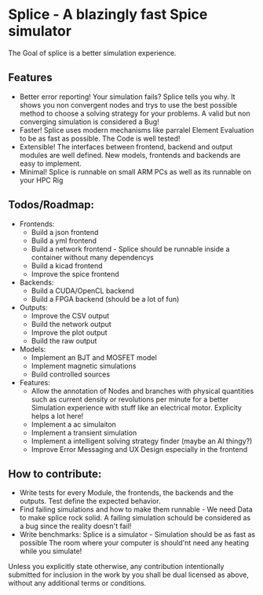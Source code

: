 # Splice - A blazingly fast Spice simulator

The Goal of splice is a better simulation experience.

## Features
  - Better error reporting! Your simulation fails? Splice tells you why. It shows you
  non convergent nodes and trys to use the best possible method to choose a solving
  strategy for your problems. A valid but non converging simulation is considered a Bug!
  - Faster! Splice uses modern mechanisms like parralel Element Evaluation to be
  as fast as possible. The Code is well tested!
  - Extensible! The interfaces between frontend, backend and output modules are
  well defined. New models, frontends and backends are easy to implement.
  - Minimal! Splice is runnable on small ARM PCs as well as its runnable on your HPC Rig

## Todos/Roadmap:
  - Frontends:
    - Build a json frontend
    - Build a yml frontend
    - Build a network frontend - Splice should be runnable inside a container without
    many dependencys
    - Build a kicad frontend
    - Improve the spice frontend
  - Backends:
    - Build a CUDA/OpenCL backend
    - Build a FPGA backend (should be a lot of fun)
  - Outputs:
    - Improve the CSV output
    - Build the network output
    - Improve the plot output
    - Build the raw output
  - Models:
    - Implement an BJT and MOSFET model
    - Implement magnetic simulations
    - Build controlled sources
  - Features:
    - Allow the annotation of Nodes and branches with physical quantities such as
    current density or revolutions per minute for a better Simulation experience with
    stuff like an electrical motor. Explicity helps a lot here!
    - Implement a ac simulaiton
    - Implement a transient simulation
    - Implement a intelligent solving strategy finder (maybe an AI thingy?)
    - Improve Error Messaging and UX Design especially in the frontend

## How to contribute:
  - Write tests for every Module, the frontends, the backends and the outputs.
  Test define the expected behavior.
  - Find failing simulations and how to make them runnable - We need Data to make
  splice rock solid. A failing simulation schould be considered as a bug since the reality doesn't fail!
  - Write benchmarks: Splice is a simulator - Simulation should be as fast as possible
  The room where your computer is should'nt need any heating while you simulate!

Unless you explicitly state otherwise, any contribution intentionally submitted for inclusion in the work by you shall be dual licensed as above, without any additional terms or conditions.